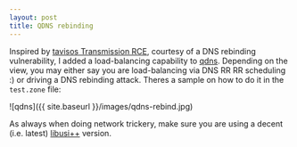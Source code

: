 ```yaml
---
layout: post
title: QDNS rebinding
---
```


Inspired by [tavisos Transmission RCE](https://twitter.com/taviso/status/951526615145566208),
courtesy of a DNS rebinding vulnerability, I added a load-balancing capability
to [qdns](https://github.com/stealth/qdns). Depending on the view,
you may either say you are load-balancing via DNS RR RR scheduling :) or driving
a DNS rebinding attack. Theres a sample on how to do it in the `test.zone` file:

![qdns]({{ site.baseurl }}/images/qdns-rebind.jpg)


As always when doing network trickery, make sure you are using a decent (i.e. latest)
[libusi++](https://github.com/stealth/libusipp) version.

